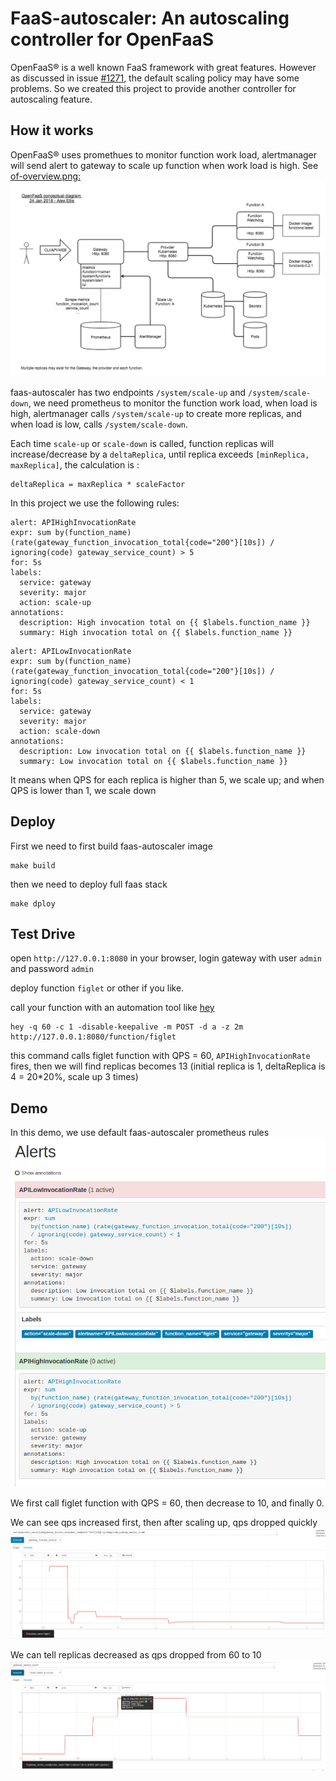 # FaaS-autoscaler: An autoscaling controller for OpenFaaS

OpenFaaS&reg; is a well known FaaS framework with great features.
However as discussed in issue [#1271](https://github.com/openfaas/faas/issues/1271), the default scaling policy may have
some problems. So we created this project to provide another controller for autoscaling feature.

## How it works
OpenFaaS&reg; uses promethues to monitor function work load, alertmanager will send alert to gateway to scale up function
when work load is high. See [of-overview.png:](https://github.com/openfaas/faas/blob/master/docs/of-overview.png)
![](./docs/of-overview.png)  

faas-autoscaler has two endpoints `/system/scale-up` and `/system/scale-down`, we need prometheus to monitor the function work load,
when load is high, alertmanager calls `/system/scale-up` to create more replicas, and when load is low, calls `/system/scale-down`.

Each time `scale-up` or `scale-down` is called, function replicas will increase/decrease by a `deltaReplica`, until replica exceeds `[minReplica, maxReplica]`, the calculation is :
```$xslt
deltaReplica = maxReplica * scaleFactor
```

In this project we use the following rules:

```$xslt
alert: APIHighInvocationRate
expr: sum by(function_name) (rate(gateway_function_invocation_total{code="200"}[10s]) / ignoring(code) gateway_service_count) > 5
for: 5s
labels:
  service: gateway
  severity: major
  action: scale-up
annotations:
  description: High invocation total on {{ $labels.function_name }}
  summary: High invocation total on {{ $labels.function_name }}
```
```$xslt
alert: APILowInvocationRate
expr: sum by(function_name) (rate(gateway_function_invocation_total{code="200"}[10s]) / ignoring(code) gateway_service_count) < 1
for: 5s
labels:
  service: gateway
  severity: major
  action: scale-down
annotations:
  description: Low invocation total on {{ $labels.function_name }}
  summary: Low invocation total on {{ $labels.function_name }}
```

It means when QPS for each replica is higher than 5, we scale up; and when  QPS is lower than 1, we scale down

## Deploy
First we need to first build faas-autoscaler image
```$xslt
make build
```

then we need to deploy full faas stack
```$xslt
make dploy
```

## Test Drive
open `http://127.0.0.1:8080` in your browser, login gateway with user `admin` and password `admin`

deploy function `figlet` or other if you like.

call your function with an automation tool like [hey](https://github.com/rakyll/hey)

```$xslt
hey -q 60 -c 1 -disable-keepalive -m POST -d a -z 2m http://127.0.0.1:8080/function/figlet
```
this command calls figlet function with QPS = 60, `APIHighInvocationRate` fires, then we will find replicas becomes 13 
(initial replica is 1, deltaReplica is 4 = 20*20%, scale up 3 times)

## Demo
In this demo, we use default faas-autoscaler prometheus rules
![](./docs/prom-rules.png)

We first call figlet function with QPS = 60, then decrease to 10, and finally 0.

We can see qps increased first, then after scaling up, qps dropped quickly
![](./docs/qps.png)

We can tell replicas decreased as qps dropped from 60 to 10
![](./docs/replicas.png)


